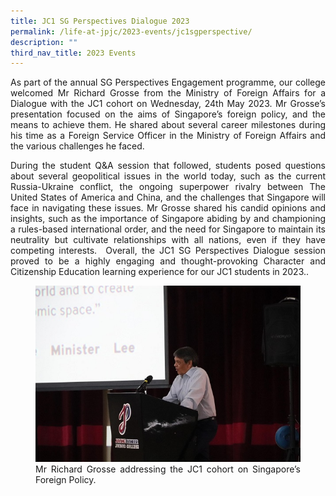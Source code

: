 ```yaml
---
title: JC1 SG Perspectives Dialogue 2023
permalink: /life-at-jpjc/2023-events/jc1sgperspective/
description: ""
third_nav_title: 2023 Events
---
```

<div align="justify">

<p>   As part of the annual SG Perspectives Engagement programme, our college welcomed Mr Richard Grosse from the Ministry of Foreign Affairs for a Dialogue with the JC1 cohort on Wednesday, 24th May 2023. Mr Grosse’s presentation focused on the aims of Singapore’s foreign policy, and the means to achieve them. He shared about several career milestones during his time as a Foreign Service Officer in the Ministry of Foreign Affairs and the various challenges he faced.&nbsp;</p>

<p>During the student Q&amp;A session that followed, students posed questions about several geopolitical issues in the world today, such as the current Russia-Ukraine conflict, the ongoing superpower rivalry between The United States of America and China, and the challenges that Singapore will face in navigating these issues. Mr Grosse shared his candid opinions and insights, such as the importance of Singapore abiding by and championing a rules-based international order, and the need for Singapore to maintain its neutrality but cultivate relationships with all nations, even if they have competing interests.&nbsp; Overall, the JC1 SG Perspectives Dialogue session proved to be a highly engaging and thought-provoking Character and Citizenship Education learning experience for our JC1 students in 2023..</p>


<figure>
<img src="/images/Life%20%40%20JPJC/2023%20Events/JC1SGperspective/jc1sg1.jpg">
<figcaption>Mr Richard Grosse addressing the JC1 cohort on Singapore’s Foreign Policy.</figcaption></figure>


</div>